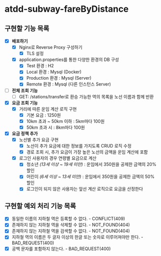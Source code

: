 # atdd-subway-fareByDistance

## 구현할 기능 목록
- [x] **배포하기**
    - [x] Nginx로 Reverse Proxy 구성하기
        - [x] TLS 설정
    - [x] application.properties를 통한 다양한 환경의 DB 구성
        - [x] Test 환경 : H2
        - [x] Local 환경 : Mysql (Docker)
        - [x] Production 환경 : Mysql (Server)
        - [x] Remote 환경 : Mysql (다른 인스턴스 Server)

- [ ] **전체 조회 기능**
    - [ ] GET: /stations/transfer로 환승 가능한 역의 목록을 노선 이름과 함께 반환

- [x] **요금 조회 기능**
    - [x] 거리에 따른 운임 계산 로직 구현
        - [x] 기본 요금 : 1250원
        - [x] 10km 초과 ~ 50km 이하 : 5km마다 100원
        - [x] 50km 초과 시 : 8km마다 100원

- [x] **요금 정책 추가**
    - [x] 노선별 추가 요금 구현
        - [x] 노선이 추가 요금에 대한 정보를 가지도록 CRUD 로직 수정
        - [x] 경로 조회 시, 추가 요금이 가장 높은 노선의 금액을 운임 계산에 포함
    - [x] 로그인 사용자의 경우 연령별 요금으로 계산
        - [x] 청소년 *(13세 이상 ~ 19세 미만)* : 운임에서 350원을 공제한 금액의 20% 할인
        - [x] 어린이 *(6세 이상 ~ 13세 미만)* : 운임에서 350원을 공제한 금액의 50% 할인
        - [x] 로그인이 되지 않은 사용자는 앞선 계산 로직으로 요금을 산정한다
    
## 구현할 예외 처리 기능 목록
- [x] 동일한 이름의 지하철 역은 등록할 수 없다. - CONFLICT(409)
- [x] 존재하지 않는 지하철 역을 삭제할 수 없다. - NOT_FOUND(404)
- [x] 존재하지 않는 지하철 역을 검색할 수 없다. - NOT_FOUND(404)
- [x] 지하철 역의 이름은 두 글자 이상의 한글 또는 숫자로 이루어져야만 한다. - BAD_REQUEST(400)
- [x] 공백 문자를 포함하지 않는다. - BAD_REQUEST(400)